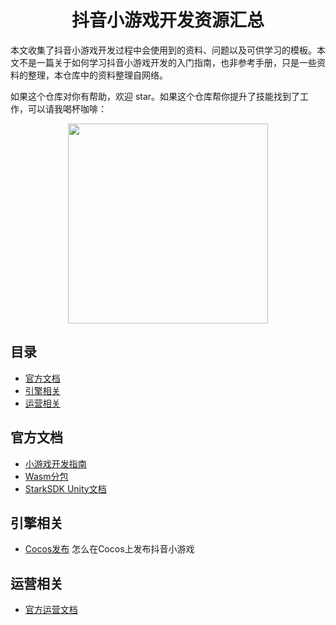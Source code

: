 <h1 align="center">抖音小游戏开发资源汇总</h1>

本文收集了抖音小游戏开发过程中会使用到的资料、问题以及可供学习的模板。本文不是一篇关于如何学习抖音小游戏开发的入门指南，也非参考手册，只是一些资料的整理，本仓库中的资料整理自网络。

如果这个仓库对你有帮助，欢迎 star。如果这个仓库帮你提升了技能找到了工作，可以请我喝杯咖啡：

<p align="center"><img src="http://freemanapp.com/zh/wp-content/uploads/2024/08/reward_qr.png" width="320" height="320" alt="" /></p>

## 目录
- [官方文档](#官方文档)
- [引擎相关](#引擎相关)
- [运营相关](#运营相关)

## 官方文档

- [小游戏开发指南](https://developer.open-douyin.com/docs/resource/zh-CN/mini-game/develop/guide/know)
- [Wasm分包](https://developer.open-douyin.com/docs/resource/zh-CN/mini-game/develop/guide/game-engine/rd-to-SCgame/open-capacity/performance-optimization/start-up/code-upload/sc_webgl_split)
- [StarkSDK Unity文档](https://bytedance.larkoffice.com/docx/doxcnTom4J47auHMnkjGYMBaNnZ)

## 引擎相关
- [Cocos发布](https://docs.cocos.com/creator/3.8/manual/zh/editor/publish/publish-bytedance-mini-game.html)
  怎么在Cocos上发布抖音小游戏

## 运营相关

- [官方运营文档](https://developer.open-douyin.com/docs/resource/zh-CN/mini-game/operation1/ability/gain-user/start-up)
